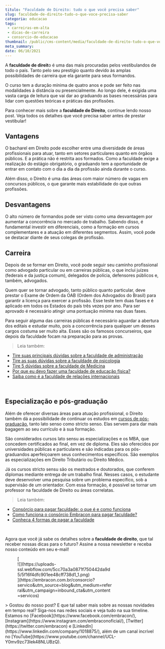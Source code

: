 ```yaml
---
titulo: "Faculdade de Direito: tudo o que você precisa saber"
slug: faculdade-de-direito-tudo-o-que-voce-precisa-saber
categoria: educacao
tags:
 - carreiras-em-alta
 - dicas-de-carreira
 - consorcio-de-educacao
thumbnail: /public/cms-content/media/faculdade-de-direito-tudo-o-que-voce-precisa-saber.jpeg
meta_summary: 
date: 06/10/2021
---
```

A **faculdade de direit**o é uma das mais procuradas pelos vestibulandos de todo o país. Tanto pelo seu prestígio quanto devido às amplas possibilidades de carreira que ela garante para seus formandos.

O curso tem a duração mínima de quatro anos e pode ser feito nas modalidades à distância ou presencialmente. Ao longo dele, é exigida uma vasta carga de leitura que vai dar ao graduando as bases necessárias para lidar com questões teóricas e práticas das profissões.

Para conhecer mais sobre a **faculdade de Direito**, continue lendo nosso post. Veja todos os detalhes que você precisa saber antes de prestar vestibular!

Vantagens 
----------

O bacharel em Direito pode escolher entre uma diversidade de áreas profissionais para atuar, tanto em setores particulares quanto em órgãos públicos. E a prática não é restrita aos formados. Como a faculdade exige a realização do estágio obrigatório, o graduando tem a oportunidade de entrar em contato com o dia a dia da profissão ainda durante o curso.

Além disso, o Direito é uma das áreas com maior número de vagas em concursos públicos, o que garante mais estabilidade do que outras profissões.

Desvantagens
------------

O alto número de formandos pode ser visto como uma desvantagem por aumentar a concorrência no mercado de trabalho. Sabendo disso, é fundamental investir em diferenciais, como a formação em cursos complementares e a atuação em diferentes segmentos. Assim, você pode se destacar diante de seus colegas de profissão.

Carreira
--------

Depois de se formar em Direito, você pode seguir seu caminho profissional como advogado particular ou em carreiras públicas, o que inclui juízes (federais e da justiça comum), delegados de polícia, defensores públicos e, também, advogados.

Quem quer se tornar advogado, tanto público quanto particular, deve prestar o Exame de Ordem da OAB (Ordem dos Advogados do Brasil) para garantir a licença para exercer a profissão. Esse teste tem duas fases e é aplicado em todos os Estados do país três vezes por ano. Para ser aprovado é necessário atingir uma pontuação mínima nas duas fases.

Para seguir alguma das carreiras públicas é necessário aguardar a abertura dos editais e estudar muito, pois a concorrência para qualquer um desses cargos costuma ser muito alta. Esses são os famosos concurseiros, que depois da faculdade focam na preparação para as provas.

> Leia também:

- [Tire suas principais dúvidas sobre a faculdade de administração](https://www.embracon.com.br/blog/tire-suas-principais-duvidas-sobre-a-faculdade-de-administracao)
- [Tire as suas dúvidas sobre a faculdade de psicologia](https://www.embracon.com.br/blog/tire-as-suas-duvidas-sobre-a-faculdade-de-psicologia)
- [Tire 5 dúvidas sobre a faculdade de Medicina](https://www.embracon.com.br/blog/tire-5-duvidas-sobre-a-faculdade-de-medicina)
- [Por que eu devo fazer uma faculdade de educação física?](https://www.embracon.com.br/blog/por-que-eu-devo-fazer-uma-faculdade-de-educacao-fisica)
- [Saiba como é a faculdade de relações internacionais](https://www.embracon.com.br/blog/saiba-como-e-a-faculdade-de-relacoes-internacionais)

‍

Especialização e pós-graduação
------------------------------

Além de oferecer diversas áreas para atuação profissional, o Direito também dá a possibilidade de continuar os estudos em [cursos de pós-graduação](https://www.embracon.com.br/blog/confira-5-beneficios-de-fazer-um-consorcio-para-pos-graduacao), tanto lato senso como stricto senso. Elas servem para dar mais bagagem ao seu currículo e à sua formação.

São considerados cursos lato sensu as especializações e os MBA, que concedem certificados ao final, em vez de diploma. Eles são oferecidos por universidades públicas e particulares e são indicadas para os pós-graduandos aperfeiçoarem seus conhecimentos específicos. São exemplos as especializações em Direito Tributário ou Direito Médico.

Já os cursos stricto sensu são os mestrados e doutorados, que conferem diplomas mediante entrega de um trabalho final. Nesses casos, o estudante deve desenvolver uma pesquisa sobre um problema específico, sob a supervisão de um orientador. Com essa formação, é possível se tornar um professor na faculdade de Direito ou áreas correlatas.

> Leia também:

- [Consórcio para pagar faculdade: o que é e como funciona](https://www.embracon.com.br/blog/consorcio-embracon-para-pagar-faculdade)
- [Como funciona o consórcio Embracon para pagar faculdade?](https://www.embracon.com.br/blog/como-funciona-o-consorcio-embracon-para-pagar-faculdade)
- [Conheça 4 formas de pagar a faculdade](https://www.embracon.com.br/blog/conheca-4-formas-de-pagar-a-faculdade)

‍

Agora que você já sabe os detalhes sobre a **faculdade de direito**, que tal receber nossas dicas para o futuro? Assine a nossa newsletter e receba nosso conteúdo em seu e-mail!

<figure class="w-richtext-figure-type-image w-richtext-align-center" style="max-width:310px">[<div>![](https://uploads-ssl.webflow.com/5cc70a3a0871f750442da9d5/5f16f4dfc901ee48cff738d1_1.png)</div>](https://embracon.com.br/consorcio?servico&utm_source=blog&utm_medium=referral&utm_campaign=inbound_cta&utm_content=servicos)</figure>> Gostou do nosso post? E que tal saber mais sobre as nossas novidades em tempo real? Siga-nos nas redes sociais e veja tudo na sua timeline. Estamos no [Facebook](https://www.facebook.com/embracon/), [Instagram](https://www.instagram.com/embraconoficial/), [Twitter](https://twitter.com/embracon) e [LinkedIn](https://www.linkedin.com/company/1018875/), além de um canal incrível no [YouTube](https://www.youtube.com/channel/UCL-Y0mv9zc73Iek48NLUBzQ).
